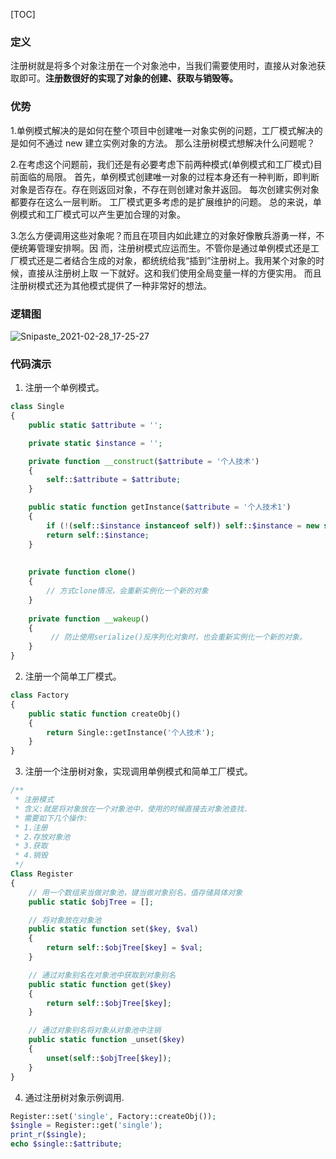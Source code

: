 [TOC]

### 定义

注册树就是将多个对象注册在一个对象池中，当我们需要使用时，直接从对象池获取即可。**注册数很好的实现了对象的创建、获取与销毁等。**

### 优势

1.单例模式解决的是如何在整个项目中创建唯一对象实例的问题，工厂模式解决的是如何不通过 new 建立实例对象的方法。 那么注册树模式想解决什么问题呢？

2.在考虑这个问题前，我们还是有必要考虑下前两种模式(单例模式和工厂模式)目前面临的局限。 首先，单例模式创建唯一对象的过程本身还有一种判断，即判断对象是否存在。存在则返回对象，不存在则创建对象并返回。 每次创建实例对象都要存在这么一层判断。 工厂模式更多考虑的是扩展维护的问题。 总的来说，单例模式和工厂模式可以产生更加合理的对象。

3.怎么方便调用这些对象呢？而且在项目内如此建立的对象好像散兵游勇一样，不便统筹管理安排啊。因 而，注册树模式应运而生。不管你是通过单例模式还是工厂模式还是二者结合生成的对象，都统统给我“插到”注册树上。我用某个对象的时候，直接从注册树上取 一下就好。这和我们使用全局变量一样的方便实用。 而且注册树模式还为其他模式提供了一种非常好的想法。

### 逻辑图

![Snipaste_2021-02-28_17-25-27](https://gitee.com/bruce_qiq/picture/raw/master/2021-2-28/1614504350501-Snipaste_2021-02-28_17-25-27.png)

### 代码演示

1. 注册一个单例模式。

```php
class Single
{
    public static $attribute = '';

    private static $instance = '';

    private function __construct($attribute = '个人技术')
    {
        self::$attribute = $attribute;
    }

    public static function getInstance($attribute = '个人技术1')
    {
        if (!(self::$instance instanceof self)) self::$instance = new self($attribute);
        return self::$instance;
    }
	
		
	private function clone() 
	{
		// 方式clone情况，会重新实例化一个新的对象
	}
	
	private function __wakeup()
	{
		 // 防止使用serialize()反序列化对象时，也会重新实例化一个新的对象。
	}
}
```

2. 注册一个简单工厂模式。

```php
class Factory
{
    public static function createObj()
    {
        return Single::getInstance('个人技术');
    }
}
```

3. 注册一个注册树对象，实现调用单例模式和简单工厂模式。

```php
/**
 * 注册模式
 * 含义:就是将对象放在一个对象池中，使用的时候直接去对象池查找.
 * 需要如下几个操作:
 * 1.注册
 * 2.存放对象池
 * 3.获取
 * 4.销毁
 */
Class Register
{
    // 用一个数组来当做对象池，键当做对象别名，值存储具体对象
    public static $objTree = [];

    // 将对象放在对象池
    public static function set($key, $val)
    {
        return self::$objTree[$key] = $val;
    }

    // 通过对象别名在对象池中获取到对象别名
    public static function get($key)
    {
        return self::$objTree[$key];
    }

    // 通过对象别名将对象从对象池中注销
    public static function _unset($key)
    {
        unset(self::$objTree[$key]);
    }
}
```

4. 通过注册树对象示例调用.

```php
Register::set('single', Factory::createObj());
$single = Register::get('single');
print_r($single);
echo $single::$attribute;
```